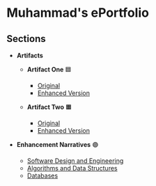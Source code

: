 # Muhammad's ePortfolio

## Sections
 
- **Artifacts**
  - **Artifact One** :blue_square:
    - [Original](link_to_artifact_one_original)
    - [Enhanced Version](link_to_artifact_one_enhanced)
  
  - **Artifact Two** :orange_square:
    - [Original](link_to_artifact_two_original)
    - [Enhanced Version](link_to_artifact_two_enhanced)
  
- **Enhancement Narratives** :purple_circle:
  - [Software Design and Engineering](link_to_enhancement_one_narrative)
  - [Algorithms and Data Structures](link_to_enhancement_two_narrative)
  - [Databases](link_to_enhancement_three_narrative)
